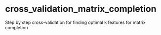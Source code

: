 # cross_validation_matrix_completion
Step by step cross-validation for finding optimal k features for matrix completion
